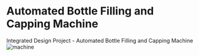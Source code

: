 # Automated Bottle Filling and Capping Machine 

Integrated Design Project - Automated Bottle Filling and Capping Machine 
![machine](https://user-images.githubusercontent.com/72964867/204119577-ec0ef685-8313-4060-ba28-1a34f50e5488.png)
